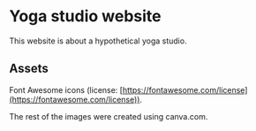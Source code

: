 # Yoga studio website

This website is about a hypothetical yoga studio.

## Assets

Font Awesome icons (license: [https://fontawesome.com/license](https://fontawesome.com/license)).

The rest of the images were created using canva.com.
